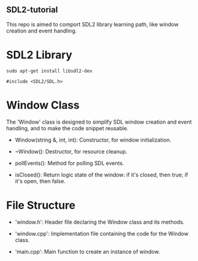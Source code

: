 ## SDL2-tutorial
This repo is aimed to comport SDL2 library learning path, like window creation and event handling.


# SDL2 Library


    sudo apt-get install libsdl2-dev

    #include <SDL2/SDL.h>


# Window Class

The 'Window' class is designed to simplify SDL window creation and event handling, and to make the code snippet reusable.

- Window(string &, int, int): Constructor, for window initialization.

- ~Window(): Destructor, for resource cleanup.

- pollEvents(): Method for polling SDL events.

- isClosed(): Return logic state of the window: if it's closed, then true; if it's open, then false.


# File Structure

- 'window.h': Header file declaring the Window class and its methods.

- 'window.cpp': Implementation file containing the code for the Window class.

- 'main.cpp': Main function to create an instance of window.
